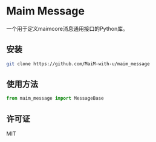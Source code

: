 # Maim Message

一个用于定义maimcore消息通用接口的Python库。

## 安装

```bash
git clone https://github.com/MaiM-with-u/maim_message
```

## 使用方法

```python
from maim_message import MessageBase
```

## 许可证

MIT
